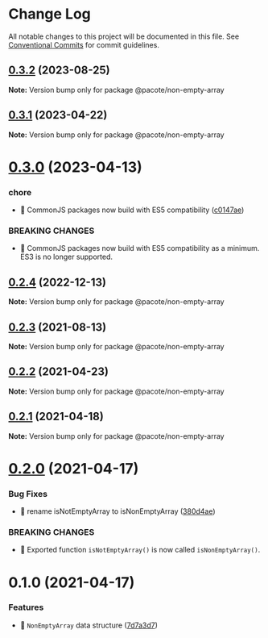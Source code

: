 # Change Log

All notable changes to this project will be documented in this file.
See [Conventional Commits](https://conventionalcommits.org) for commit guidelines.

## [0.3.2](https://github.com/PacoteJS/pacote/compare/@pacote/non-empty-array@0.3.1...@pacote/non-empty-array@0.3.2) (2023-08-25)

**Note:** Version bump only for package @pacote/non-empty-array





## [0.3.1](https://github.com/PacoteJS/pacote/compare/@pacote/non-empty-array@0.3.0...@pacote/non-empty-array@0.3.1) (2023-04-22)

**Note:** Version bump only for package @pacote/non-empty-array

# [0.3.0](https://github.com/PacoteJS/pacote/compare/@pacote/non-empty-array@0.2.4...@pacote/non-empty-array@0.3.0) (2023-04-13)

### chore

- 🤖 CommonJS packages now build with ES5 compatibility ([c0147ae](https://github.com/PacoteJS/pacote/commit/c0147aeffb81322ea59174a3961b10cfb3bf81e5))

### BREAKING CHANGES

- 🧨 CommonJS packages now build with ES5 compatibility as a minimum. ES3 is
  no longer supported.

## [0.2.4](https://github.com/PacoteJS/pacote/compare/@pacote/non-empty-array@0.2.3...@pacote/non-empty-array@0.2.4) (2022-12-13)

**Note:** Version bump only for package @pacote/non-empty-array

## [0.2.3](https://github.com/PacoteJS/pacote/compare/@pacote/non-empty-array@0.2.2...@pacote/non-empty-array@0.2.3) (2021-08-13)

**Note:** Version bump only for package @pacote/non-empty-array

## [0.2.2](https://github.com/PacoteJS/pacote/compare/@pacote/non-empty-array@0.2.1...@pacote/non-empty-array@0.2.2) (2021-04-23)

**Note:** Version bump only for package @pacote/non-empty-array

## [0.2.1](https://github.com/PacoteJS/pacote/compare/@pacote/non-empty-array@0.2.0...@pacote/non-empty-array@0.2.1) (2021-04-18)

**Note:** Version bump only for package @pacote/non-empty-array

# [0.2.0](https://github.com/PacoteJS/pacote/compare/@pacote/non-empty-array@0.1.0...@pacote/non-empty-array@0.2.0) (2021-04-17)

### Bug Fixes

- 🐛 rename isNotEmptyArray to isNonEmptyArray ([380d4ae](https://github.com/PacoteJS/pacote/commit/380d4aeb427cca25c5bb06d9f27ba37d692f08d3))

### BREAKING CHANGES

- 🧨 Exported function `isNotEmptyArray()` is now called `isNonEmptyArray()`.

# 0.1.0 (2021-04-17)

### Features

- 🎸 `NonEmptyArray` data structure ([7d7a3d7](https://github.com/PacoteJS/pacote/commit/7d7a3d72bda3c16070af4fe06a451304b8686ab1))
